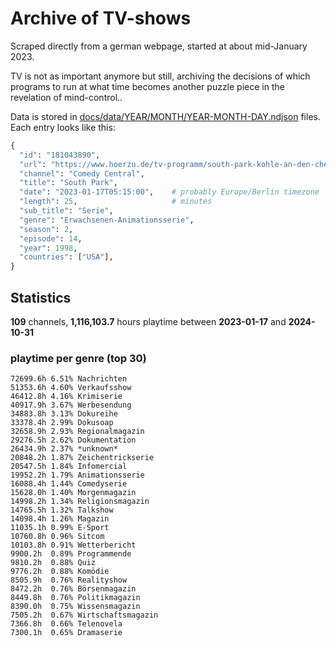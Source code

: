 # Archive of TV-shows

Scraped directly from a german webpage, started at about mid-January 2023.

TV is not as important anymore but still, archiving the decisions of which programs to run at what time
becomes another puzzle piece in the revelation of mind-control.. 

Data is stored in [docs/data/YEAR/MONTH/YEAR-MONTH-DAY.ndjson](docs/data/) files. 
Each entry looks like this:

```python
{
  "id": "181043890", 
  "url": "https://www.hoerzu.de/tv-programm/south-park-kohle-an-den-chefkoch/bid_181043890/", 
  "channel": "Comedy Central", 
  "title": "South Park", 
  "date": "2023-01-17T05:15:00",    # probably Europe/Berlin timezone 
  "length": 25,                     # minutes 
  "sub_title": "Serie", 
  "genre": "Erwachsenen-Animationsserie", 
  "season": 2, 
  "episode": 14, 
  "year": 1998, 
  "countries": ["USA"],
}
```

## Statistics

**109** channels, **1,116,103.7** hours playtime between **2023-01-17** and **2024-10-31**


### playtime per genre (top 30)

    72699.6h 6.51% Nachrichten
    51353.6h 4.60% Verkaufsshow
    46412.8h 4.16% Krimiserie
    40917.9h 3.67% Werbesendung
    34883.8h 3.13% Dokureihe
    33378.4h 2.99% Dokusoap
    32658.9h 2.93% Regionalmagazin
    29276.5h 2.62% Dokumentation
    26434.9h 2.37% *unknown*
    20848.2h 1.87% Zeichentrickserie
    20547.5h 1.84% Infomercial
    19952.2h 1.79% Animationsserie
    16088.4h 1.44% Comedyserie
    15628.0h 1.40% Morgenmagazin
    14998.2h 1.34% Religionsmagazin
    14765.5h 1.32% Talkshow
    14098.4h 1.26% Magazin
    11035.1h 0.99% E-Sport
    10760.8h 0.96% Sitcom
    10103.8h 0.91% Wetterbericht
    9900.2h  0.89% Programmende
    9810.2h  0.88% Quiz
    9776.2h  0.88% Komödie
    8505.9h  0.76% Realityshow
    8472.2h  0.76% Börsenmagazin
    8449.8h  0.76% Politikmagazin
    8390.0h  0.75% Wissensmagazin
    7505.2h  0.67% Wirtschaftsmagazin
    7366.8h  0.66% Telenovela
    7300.1h  0.65% Dramaserie
